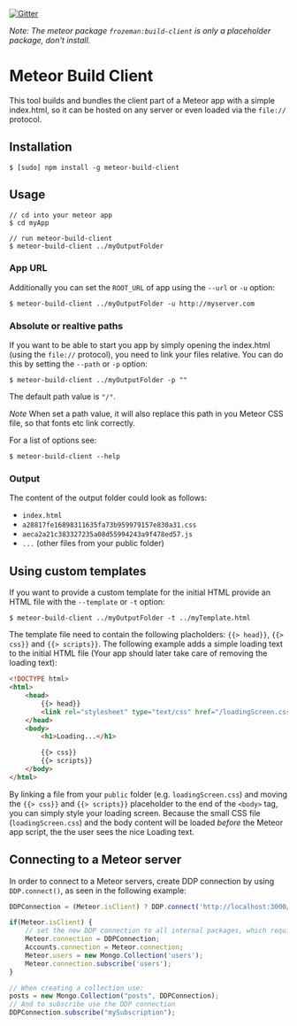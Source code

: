 [![Gitter](https://badges.gitter.im/Join%20Chat.svg)](https://gitter.im/frozeman/meteor-build-client?utm_source=badge&utm_medium=badge&utm_campaign=pr-badge&utm_content=badge)

*Note: The meteor package `frozeman:build-client` is only a placeholder package, don't install.*

# Meteor Build Client

This tool builds and bundles the client part of a Meteor app with a simple index.html,
so it can be hosted on any server or even loaded via the `file://` protocol.

## Installation

    $ [sudo] npm install -g meteor-build-client

## Usage

    // cd into your meteor app
    $ cd myApp

    // run meteor-build-client
    $ meteor-build-client ../myOutputFolder

### App URL

Additionally you can set the `ROOT_URL` of app using the `--url` or `-u` option:

    $ meteor-build-client ../myOutputFolder -u http://myserver.com

### Absolute or realtive paths

If you want to be able to start you app by simply opening the index.html (using the `file://` protocol),
you need to link your files relative. You can do this by setting the `--path` or `-p` option:

    $ meteor-build-client ../myOutputFolder -p ""

The default path value is `"/"`.

*Note* When set a path value, it will also replace this path in you Meteor CSS file, so that fonts etc link correctly.

For a list of options see:

    $ meteor-build-client --help

### Output

The content of the output folder could look as follows:

- `index.html`
- `a28817fe16898311635fa73b959979157e830a31.css`
- `aeca2a21c383327235a08d55994243a9f478ed57.js`
- `...` (other files from your public folder)

## Using custom templates

If you want to provide a custom template for the initial HTML provide an HTML file with the `--template` or `-t` option:

    $ meteor-build-client ../myOutputFolder -t ../myTemplate.html

The template file need to contain the following placholders: `{{> head}}`, `{{> css}}` and `{{> scripts}}`.
The following example adds a simple loading text to the initial HTML file (Your app should later take care of removing the loading text):

```html
<!DOCTYPE html>
<html>
    <head>
        {{> head}}
        <link rel="stylesheet" type="text/css" href="/loadingScreen.css">
    </head>
    <body>
        <h1>Loading...</h1>

        {{> css}}
        {{> scripts}}
    </body>
</html>
```
By linking a file from your `public` folder (e.g. `loadingScreen.css`) and moving the `{{> css}}` and `{{> scripts}}` placeholder to the end of the `<body>` tag,
you can simply style your loading screen.
Because the small CSS file (`loadingScreen.css`) and the body content will be loaded *before* the Meteor app script, the the user sees the nice Loading text.

## Connecting to a Meteor server

In order to connect to a Meteor servers, create DDP connection by using `DDP.connect()`, as seen in the following example:

```js
DDPConnection = (Meteor.isClient) ? DDP.connect('http://localhost:3000/') : {};

if(Meteor.isClient) {
    // set the new DDP connection to all internal packages, which require one
    Meteor.connection = DDPConnection;
    Accounts.connection = Meteor.connection;
    Meteor.users = new Mongo.Collection('users');
    Meteor.connection.subscribe('users');
}

// When creating a collection use:
posts = new Mongo.Collection("posts", DDPConnection);
// And to subscribe use the DDP connection
DDPConnection.subscribe("mySubscription");
```
